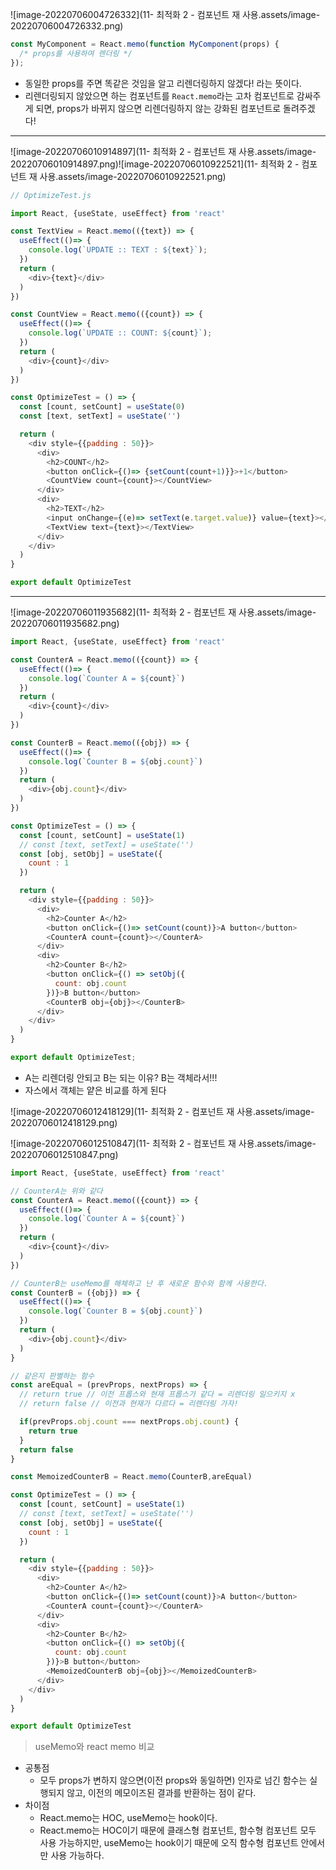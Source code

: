 ![image-20220706004726332](11- 최적화 2 - 컴포넌트 재 사용.assets/image-20220706004726332.png)



```js
const MyComponent = React.memo(function MyComponent(props) {
  /* props를 사용하여 렌더링 */
});
```

- 동일한 props를 주면 똑같은 것임을 알고 리렌더링하지 않겠다! 라는 뜻이다.
- 리렌더링되지 않았으면 하는 컴포넌트를 `React.memo`라는 고차 컴포넌트로 감싸주게 되면, props가 바뀌지 않으면 리렌더링하지 않는 강화된 컴포넌트로 돌려주겠다!



----



![image-20220706010914897](11- 최적화 2 - 컴포넌트 재 사용.assets/image-20220706010914897.png)![image-20220706010922521](11- 최적화 2 - 컴포넌트 재 사용.assets/image-20220706010922521.png)

```js
// OptimizeTest.js

import React, {useState, useEffect} from 'react'

const TextView = React.memo(({text}) => {
  useEffect(()=> {
    console.log(`UPDATE :: TEXT : ${text}`);
  })
  return (
    <div>{text}</div>
  )
})

const CountView = React.memo(({count}) => {
  useEffect(()=> {
    console.log(`UPDATE :: COUNT: ${count}`);
  })
  return (
    <div>{count}</div>
  )
})

const OptimizeTest = () => {
  const [count, setCount] = useState(0)
  const [text, setText] = useState('')

  return (
    <div style={{padding : 50}}>
      <div>
        <h2>COUNT</h2>
        <button onClick={()=> {setCount(count+1)}}>+1</button>
        <CountView count={count}></CountView>
      </div> 
      <div>
        <h2>TEXT</h2>
        <input onChange={(e)=> setText(e.target.value)} value={text}></input>
        <TextView text={text}></TextView>
      </div>
    </div>
  )
}

export default OptimizeTest
```



-----

![image-20220706011935682](11- 최적화 2 - 컴포넌트 재 사용.assets/image-20220706011935682.png)

```js
import React, {useState, useEffect} from 'react'

const CounterA = React.memo(({count}) => {
  useEffect(()=> {
    console.log(`Counter A = ${count}`)
  })
  return (
    <div>{count}</div>
  )
})

const CounterB = React.memo(({obj}) => {
  useEffect(()=> {
    console.log(`Counter B = ${obj.count}`)
  })
  return (
    <div>{obj.count}</div>
  )
})

const OptimizeTest = () => {
  const [count, setCount] = useState(1)
  // const [text, setText] = useState('')
  const [obj, setObj] = useState({
    count : 1
  })

  return (
    <div style={{padding : 50}}>
      <div>
        <h2>Counter A</h2>
        <button onClick={()=> setCount(count)}>A button</button>
        <CounterA count={count}></CounterA>
      </div>
      <div>
        <h2>Counter B</h2>
        <button onClick={() => setObj({
          count: obj.count
        })}>B button</button>
        <CounterB obj={obj}></CounterB>
      </div>
    </div>
  )
}

export default OptimizeTest;
```

- A는 리렌더링 안되고 B는 되는 이유? B는 객체라서!!!
- 자스에서 객체는 얕은 비교를 하게 된다



![image-20220706012418129](11- 최적화 2 - 컴포넌트 재 사용.assets/image-20220706012418129.png)

![image-20220706012510847](11- 최적화 2 - 컴포넌트 재 사용.assets/image-20220706012510847.png)

```js
import React, {useState, useEffect} from 'react'

// CounterA는 위와 같다
const CounterA = React.memo(({count}) => {
  useEffect(()=> {
    console.log(`Counter A = ${count}`)
  })
  return (
    <div>{count}</div>
  )
})

// CounterB는 useMemo를 해체하고 난 후 새로운 함수와 함께 사용한다.
const CounterB = ({obj}) => {
  useEffect(()=> {
    console.log(`Counter B = ${obj.count}`)
  })
  return (
    <div>{obj.count}</div>
  )
}

// 같은지 판별하는 함수
const areEqual = (prevProps, nextProps) => {
  // return true // 이전 프롭스와 현재 프롭스가 같다 = 리렌더링 일으키지 x
  // return false // 이전과 현재가 다르다 = 리렌더링 가자!

  if(prevProps.obj.count === nextProps.obj.count) {
    return true
  }
  return false
}

const MemoizedCounterB = React.memo(CounterB,areEqual)

const OptimizeTest = () => {
  const [count, setCount] = useState(1)
  // const [text, setText] = useState('')
  const [obj, setObj] = useState({
    count : 1
  })

  return (
    <div style={{padding : 50}}>
      <div>
        <h2>Counter A</h2>
        <button onClick={()=> setCount(count)}>A button</button>
        <CounterA count={count}></CounterA>
      </div>
      <div>
        <h2>Counter B</h2>
        <button onClick={() => setObj({
          count: obj.count
        })}>B button</button>
        <MemoizedCounterB obj={obj}></MemoizedCounterB>
      </div>
    </div>
  )
}

export default OptimizeTest
```



> useMemo와 react memo 비교

- 공통점
  - 모두 props가 변하지 않으면(이전 props와 동일하면) 인자로 넘긴 함수는 실행되지 않고, 이전의 메모이즈된 결과를 반환하는 점이 같다.
- 차이점
  - React.memo는 HOC, useMemo는 hook이다.
  - React.memo는 HOC이기 때문에 클래스형 컴포넌트, 함수형 컴포넌트 모두 사용 가능하지만, useMemo는 hook이기 때문에 오직 함수형 컴포넌트 안에서만 사용 가능하다.